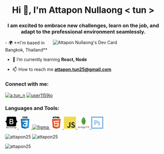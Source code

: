 # <h1 align="center">Hi 👋, I'm Attapon Nullaong < tun ></h1>
<h3 align="center">I am excited to embrace new challenges, learn on the job, and adapt to the professional environment seamlessly.</h3>
<p><img align="right" alt="Attapon Nullaong's Dev Card" width ="350" src="https://api.daily.dev/devcards/a021973d97774e70a4475a4369c560aa.png?r=pmy"  /></p>
- 🌍 **I'm based in Bangkok, Thailand**

- 🌱 I’m currently learning **React, Node**

- 📫 How to reach me **attapon.tun25@gmail.com**

<h3 align="left">Connect with me:</h3>
<p align="left">
<a href="https://instagram.com/a.tun_n" target="blank"><img align="center" src="https://raw.githubusercontent.com/rahuldkjain/github-profile-readme-generator/master/src/images/icons/Social/instagram.svg" alt="a.tun_n" height="30" width="40" /></a>
<a href="https://www.leetcode.com/user1159jo" target="blank"><img align="center" src="https://raw.githubusercontent.com/rahuldkjain/github-profile-readme-generator/master/src/images/icons/Social/leet-code.svg" alt="user1159jo" height="30" width="40" /></a>
</p>

<h3 align="left">Languages and Tools:</h3>
<p align="left"> <a href="https://getbootstrap.com" target="_blank" rel="noreferrer"> <img src="https://raw.githubusercontent.com/devicons/devicon/master/icons/bootstrap/bootstrap-plain-wordmark.svg" alt="bootstrap" width="40" height="40"/> </a> <a href="https://www.w3schools.com/css/" target="_blank" rel="noreferrer"> <img src="https://raw.githubusercontent.com/devicons/devicon/master/icons/css3/css3-original-wordmark.svg" alt="css3" width="40" height="40"/> </a> <a href="https://www.figma.com/" target="_blank" rel="noreferrer"> <img src="https://www.vectorlogo.zone/logos/figma/figma-icon.svg" alt="figma" width="40" height="40"/> </a> <a href="https://www.w3.org/html/" target="_blank" rel="noreferrer"> <img src="https://raw.githubusercontent.com/devicons/devicon/master/icons/html5/html5-original-wordmark.svg" alt="html5" width="40" height="40"/> </a> <a href="https://developer.mozilla.org/en-US/docs/Web/JavaScript" target="_blank" rel="noreferrer"> <img src="https://raw.githubusercontent.com/devicons/devicon/master/icons/javascript/javascript-original.svg" alt="javascript" width="40" height="40"/> </a> <a href="https://www.mongodb.com/" target="_blank" rel="noreferrer"> <img src="https://raw.githubusercontent.com/devicons/devicon/master/icons/mongodb/mongodb-original-wordmark.svg" alt="mongodb" width="40" height="40"/> </a> <a href="https://www.photoshop.com/en" target="_blank" rel="noreferrer"> <img src="https://raw.githubusercontent.com/devicons/devicon/master/icons/photoshop/photoshop-line.svg" alt="photoshop" width="40" height="40"/> </a> </p>

<p><img align="left" src="https://github-readme-stats.vercel.app/api/top-langs?username=attapon25&show_icons=true&locale=en&layout=compact" alt="attapon25" /></p>

<p>&nbsp;<img  src="https://github-readme-stats.vercel.app/api?username=attapon25&show_icons=true&locale=en" alt="attapon25" /></p>

<p><img  src="https://github-readme-streak-stats.herokuapp.com/?user=attapon25&" alt="attapon25" /></p>
